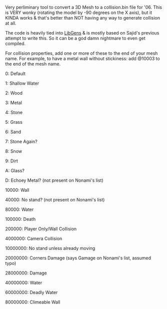 Very perliminary tool to convert a 3D Mesh to a collision.bin file for '06. This is VERY wonky (rotating the model by -90 degrees on the X axis), but it KINDA works & that's better than NOT having any way to generate collision at all.

The code is heavily tied into [LibGens](https://github.com/DarioSamo/libgens-sonicglvl) & is mostly based on Sajid's previous attempt to write this. So it can be a god damn nightmare to even get compiled.

For collision properties, add one or more of these to the end of your mesh name. For example, to have a metal wall without stickiness: add @10003 to the end of the mesh name.

0: Default

1: Shallow Water

2: Wood

3: Metal

4: Stone

5: Grass

6: Sand

7: Stone Again?

8: Snow

9: Dirt

A: Glass?

D: Echoey Metal? (not present on Nonami's list)

10000: Wall

40000: No stand? (not present on Nonami's list)

80000: Water

100000: Death

200000: Player Only/Wall Collision

4000000: Camera Collision

10000000: No stand unless already moving

20000000: Corners Damage (says Gamage on Nonami's list, assumed typo)

28000000: Damage

40000000: Water

60000000: Deadly Water

80000000: Climeable Wall
